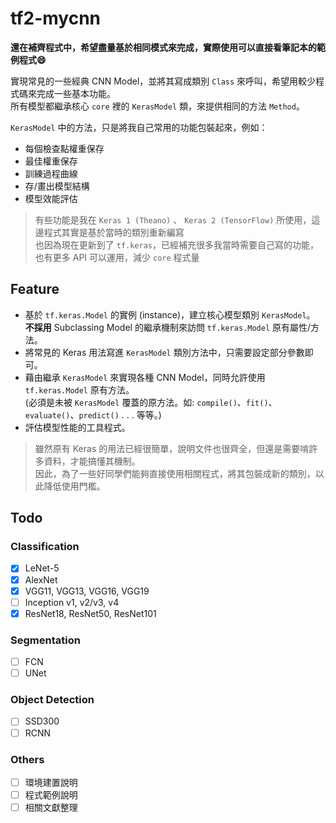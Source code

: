 # tf2-mycnn

**還在補齊程式中，希望盡量基於相同模式來完成，實際使用可以直接看筆記本的範例程式:smile:**

實現常見的一些經典 CNN Model，並將其寫成類別 `Class` 來呼叫，希望用較少程式碼來完成一些基本功能。  
所有模型都繼承核心 `core` 裡的 `KerasModel` 類，來提供相同的方法 `Method`。  

`KerasModel` 中的方法，只是將我自己常用的功能包裝起來，例如：

- 每個檢查點權重保存
- 最佳權重保存
- 訓練過程曲線
- 存/畫出模型結構
- 模型效能評估

> 有些功能是我在 `Keras 1 (Theano)` 、 `Keras 2 (TensorFlow)` 所使用，這邊程式其實是基於當時的類別重新編寫  
> 也因為現在更新到了 `tf.keras`，已經補充很多我當時需要自己寫的功能，也有更多 API 可以運用，減少 `core` 程式量  

## Feature

- 基於 `tf.keras.Model` 的實例 (instance)，建立核心模型類別 `KerasModel`。  
  ****不採用**** Subclassing Model 的繼承機制來訪問 `tf.keras.Model` 原有屬性/方法。
- 將常見的 Keras 用法寫進 `KerasModel` 類別方法中，只需要設定部分參數即可。
- 藉由繼承 `KerasModel` 來實現各種 CNN Model，同時允許使用 `tf.keras.Model` 原有方法。  
  (必須是未被 `KerasModel` 覆蓋的原方法。如: `compile()`、`fit()`、`evaluate()`、`predict()` . . . 等等。)
- 評估模型性能的工具程式。

> 雖然原有 Keras 的用法已經很簡單，說明文件也很齊全，但還是需要啃許多資料，才能搞懂其機制。  
> 因此，為了一些好同學們能夠直接使用相關程式，將其包裝成新的類別，以此降低使用門檻。  

## Todo

### Classification

- [x] LeNet-5
- [x] AlexNet
- [x] VGG11, VGG13, VGG16, VGG19
- [ ] Inception v1, v2/v3, v4
- [x] ResNet18, ResNet50, ResNet101

### Segmentation

- [ ] FCN
- [ ] UNet

### Object Detection

- [ ] SSD300
- [ ] RCNN

### Others

- [ ] 環境建置說明
- [ ] 程式範例說明
- [ ] 相關文獻整理
